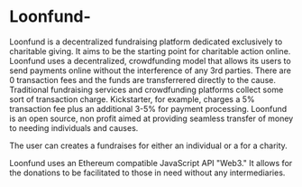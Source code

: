 # Loonfund-
Loonfund is a decentralized fundraising platform dedicated exclusively to charitable giving. It aims to be the starting point for charitable action online. Loonfund uses a decentralized, crowdfunding model that allows its users to send payments online without the interference of any 3rd parties. There are 0 transaction fees and the funds are transferrered directly to the cause. Traditional fundraising services and crowdfunding platforms collect some sort of transaction charge. Kickstarter, for example, charges a 5% transaction fee plus an additional 3-5% for payment processing. Loonfund is an open source, non profit aimed at providing seamless transfer of money to needing individuals and causes. 

The user can creates a fundraises for either an individual or a for a charity. 


Loonfund uses an Ethereum compatible JavaScript API "Web3." It allows for the donations to be facilitated to those in need without any intermediaries. 
